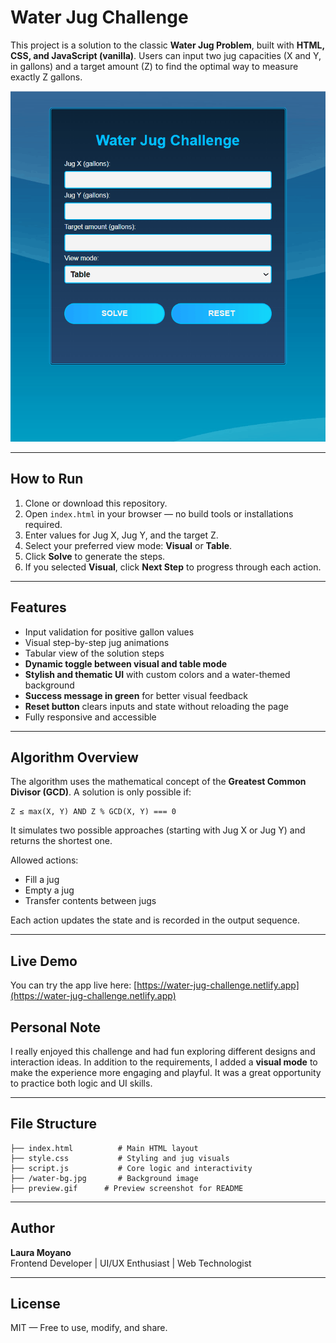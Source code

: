 
# Water Jug Challenge

This project is a solution to the classic **Water Jug Problem**, built with **HTML, CSS, and JavaScript (vanilla)**. Users can input two jug capacities (X and Y, in gallons) and a target amount (Z) to find the optimal way to measure exactly Z gallons.

![Demo of Water Jug Challenge](./preview.gif)

---

## How to Run

1. Clone or download this repository.
2. Open `index.html` in your browser — no build tools or installations required.
3. Enter values for Jug X, Jug Y, and the target Z.
4. Select your preferred view mode: **Visual** or **Table**.
5. Click **Solve** to generate the steps.
6. If you selected **Visual**, click **Next Step** to progress through each action.

---

## Features

- Input validation for positive gallon values
- Visual step-by-step jug animations
- Tabular view of the solution steps
- **Dynamic toggle between visual and table mode**
- **Stylish and thematic UI** with custom colors and a water-themed background
- **Success message in green** for better visual feedback
- **Reset button** clears inputs and state without reloading the page
- Fully responsive and accessible

---

## Algorithm Overview

The algorithm uses the mathematical concept of the **Greatest Common Divisor (GCD)**. A solution is only possible if:

```
Z ≤ max(X, Y) AND Z % GCD(X, Y) === 0
```

It simulates two possible approaches (starting with Jug X or Jug Y) and returns the shortest one.

Allowed actions:
- Fill a jug
- Empty a jug
- Transfer contents between jugs

Each action updates the state and is recorded in the output sequence.

---

## Live Demo

You can try the app live here: [https://water-jug-challenge.netlify.app](https://water-jug-challenge.netlify.app)

## Personal Note

I really enjoyed this challenge and had fun exploring different designs and interaction ideas. In addition to the requirements, I added a **visual mode** to make the experience more engaging and playful. It was a great opportunity to practice both logic and UI skills.

---

## File Structure

```
├── index.html          # Main HTML layout
├── style.css           # Styling and jug visuals
├── script.js           # Core logic and interactivity
├── /water-bg.jpg       # Background image
├── preview.gif      # Preview screenshot for README
```

---

## Author

**Laura Moyano**  
Frontend Developer | UI/UX Enthusiast | Web Technologist

---

## License

MIT — Free to use, modify, and share.

